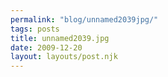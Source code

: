 ```yaml
---
permalink: "blog/unnamed2039jpg/"
tags: posts
title: unnamed2039.jpg
date: 2009-12-20
layout: layouts/post.njk
---
```


